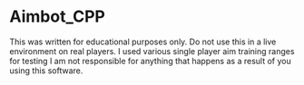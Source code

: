 # Aimbot_CPP

This was written for educational purposes only.
Do not use this in a live environment on real players. I used various single player aim training ranges for testing
I am not responsible for anything that happens as a result of you using this software.
